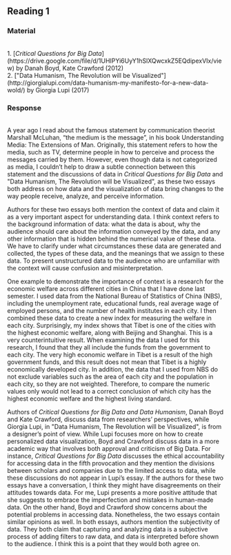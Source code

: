 ## Reading 1 ##
### **Material** ###
<br/>
1. [<em>Critical Questions for Big Data</em>](https://drive.google.com/file/d/1UHIPYi6UyY1hSlXQwcxkZ5EQdipexVIx/view) by Danah Boyd, Kate Crawford (2012)<br/>
2. ["Data Humanism, The Revolution will be Visualized"](http://giorgialupi.com/data-humanism-my-manifesto-for-a-new-data-wold/) by Giorgia Lupi (2017)<br/>

### **Response** ###
<br/>
A year ago I read about the famous statement by communication theorist Marshall McLuhan, “the medium is the message”, in his book Understanding Media: The Extensions of Man. Originally, this statement refers to how the media, such as TV, determine people in how to perceive and process the messages carried by them. However,  even though data is not categorized as media, I couldn’t help to draw a subtle connection between this statement and the discussions of data in <em>Critical Questions for Big Data</em> and "Data Humanism, The Revolution will be Visualized", as these two essays both address on how data and the visualization of data bring changes to the way people receive, analyze, and perceive information.

Authors for these two essays both mention the context of data and claim it as a very important aspect for understanding data. I think context refers to the background information of data: what the data is about, why the audience should care about the information conveyed by the data, and any other information that is hidden behind the numerical value of these data. We have to clarify under what circumstances these data are generated and collected, the types of these data, and the meanings that we assign to these data. To present unstructured data to the audience who are unfamiliar with the context will cause confusion and misinterpretation.

One example to demonstrate the importance of context is a research for the economic welfare across different cities in China that I have done last semester. I used data from the National Bureau of Statistics of China (NBS), including the unemployment rate, educational funds, real average wage of employed persons, and the number of health institutes in each city. I then combined these data to create a new index for measuring the welfare in each city. Surprisingly, my index shows that Tibet is one of the cities with the highest economic welfare, along with Beijing and Shanghai. This is a very counterintuitive result. When examining the data I used for this research, I found that they all include the funds from the government to each city. The very high economic welfare in Tibet is a result of the high government funds, and this result does not mean that Tibet is a highly economically developed city. In addition, the data that I used from NBS do not exclude variables such as the area of each city and the population in each city, so they are not weighted. Therefore, to compare the numeric values only would not lead to a correct conclusion of which city has the highest economic welfare and the highest living standard.

Authors of <em>Critical Questions for Big Data and Data Humanism</em>, Danah Boyd and Kate Crawford, discuss data from researchers’ perspectives, while Giorgia Lupi, in "Data Humanism, The Revolution will be Visualized", is from a designer’s point of view. While Lupi focuses more on how to create personalized data visualization, Boyd and Crawford discuss data in a more academic way that involves both approval and criticism of Big Data. For instance, <em>Critical Questions for Big Data</em> discusses the ethical accountability for accessing data in the fifth provocation and they mention the divisions between scholars and companies due to the limited access to data, while these discussions do not appear in Lupi’s essay. If the authors for these two essays have a conversation, I think they might have disagreements on their attitudes towards data. For me, Lupi presents a more positive attitude that she suggests to embrace the imperfection and mistakes in human-made data. On the other hand, Boyd and Crawford show concerns about the potential problems in accessing data. Nonetheless, the two essays contain similar opinions as well. In both essays, authors mention the subjectivity of data. They both claim that capturing and analyzing data is a subjective process of adding filters to raw data, and data is interpreted before shown to the audience. I think this is a point that they would both agree on.
